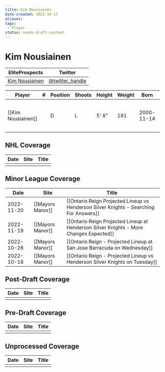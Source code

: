 ```yaml
---
title: Kim Nousiainen
date-created: 2022-10-17
aliases: 
tags:
 - Player
status: needs-draft-content
---
```


# Kim Nousiainen

| EliteProspects                                                                | Twitter                                 |
| ----------------------------------------------------------------------------- | --------------------------------------- |
| [Kim Nousiainen](https://www.eliteprospects.com/player/332966/kim-nousiainen) | [@twitter_handle](https://twitter.com/) |

| Player             | \#  | Position | Shoots | Height | Weight | Born       | Birthplace  | Draft                        |
| ------------------ | --- | -------- | ------ | ------ | ------ | ---------- | ----------- | ---------------------------- |
| [[Kim Nousiainen]] |     | D        | L      | 5' 8"  | 181    | 2000-11-14 | Kuopio, FIN | LAK 4th Rd 2019, 119 overall | 



## NHL  Coverage
| Date | Site | Title |
| ---- | ---- | ----- |
|      |      |       |



## Minor League Coverage
| Date       | Site             | Title                                                                                  |
| ---------- | ---------------- | -------------------------------------------------------------------------------------- |
| 2022-11-20 | [[Mayors Manor]] | [[Ontario Reign Projected Lineup vs Henderson Silver Knights - Searching For Answers]] |
| 2022-11-19 | [[Mayors Manor]] | [[Ontario Reign Projected Lineup at Henderson Silver Knights - More Changes Expected]] |
| 2022-10-26 | [[Mayors Manor]] | [[Ontario Reign - Projected Lineup at San Jose Barracuda on Wednesday]]                |
| 2022-10-18 | [[Mayors Manor]] | [[Ontario Reign - Projected Lineup vs Henderson Silver Knights on Tuesday]]                                                                                                       |



## Post-Draft Coverage
| Date | Site | Title |
| ---- | ---- | ----- |
|      |      |       |



## Pre-Draft Coverage
| Date | Site | Title |
| ---- | ---- | ----- |
|      |      |       |


## Unprocessed Coverage
| Date | Site | Title |
| ---- | ---- | ----- |
|      |      |       |
